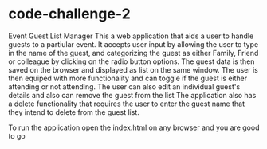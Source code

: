# code-challenge-2
Event Guest List Manager
This a web application that aids a user to handle guests to a partiular event.
It accepts user input by allowing the user to type in the name of the guest, and categorizing the guest as either Family, Friend or colleague by clicking on the radio button options.
The guest data is then saved on the browser and displayed as list on the same window. 
The user is then equiped with more functionality and can toggle if the guest is either attending or not attending.
The user can also edit an individual guest's details and also can remove the guest from the list
The application also has a delete functionality that requires the user to enter the guest name that they intend to delete from the guest list.

To run the application open the index.html on any browser and you are good to go
